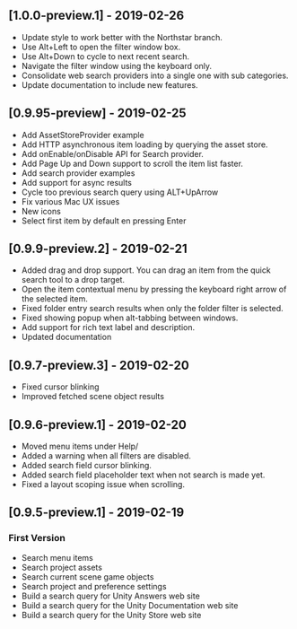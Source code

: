 ## [1.0.0-preview.1] - 2019-02-26
- Update style to work better with the Northstar branch.
- Use Alt+Left to open the filter window box.
- Use Alt+Down to cycle to next recent search.
- Navigate the filter window using the keyboard only.
- Consolidate web search providers into a single one with sub categories.
- Update documentation to include new features.

## [0.9.95-preview] - 2019-02-25
- Add AssetStoreProvider example
- Add HTTP asynchronous item loading by querying the asset store.
- Add onEnable/onDisable API for Search provider.
- Add Page Up and Down support to scroll the item list faster.
- Add search provider examples
- Add support for async results
- Cycle too previous search query using ALT+UpArrow
- Fix various Mac UX issues
- New icons
- Select first item by default en pressing Enter

## [0.9.9-preview.2] - 2019-02-21
- Added drag and drop support. You can drag an item from the quick search tool to a drop target.
- Open the item contextual menu by pressing the keyboard right arrow of the selected item.
- Fixed folder entry search results when only the folder filter is selected.
- Fixed showing popup when alt-tabbing between windows.
- Add support for rich text label and description.
- Updated documentation

## [0.9.7-preview.3] - 2019-02-20
- Fixed cursor blinking
- Improved fetched scene object results

## [0.9.6-preview.1] - 2019-02-20
- Moved menu items under Help/
- Added a warning when all filters are disabled.
- Added search field cursor blinking.
- Added search field placeholder text when not search is made yet.
- Fixed a layout scoping issue when scrolling.

## [0.9.5-preview.1] - 2019-02-19
### First Version
- Search menu items
- Search project assets
- Search current scene game objects
- Search project and preference settings
- Build a search query for  Unity Answers web site
- Build a search query for the Unity Documentation web site
- Build a search query for the Unity Store web site
